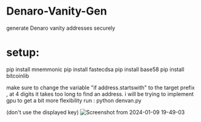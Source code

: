 # Denaro-Vanity-Gen
generate Denaro vanity addresses securely

# setup:

pip install mnemmonic
pip install fastecdsa
pip install base58
pip install bitcoinlib

make sure to change the variable "if address.startswith" to the target prefix , at 4 digits it takes too long to find an address. i will be trying to implement gpu to get a bit more flexibility
run : python denvan.py

(don't use the displayed key)
![Screenshot from 2024-01-09 19-49-03](https://github.com/Avecci-Claussen/Denaro-Vanity-Gen/assets/73264647/798194e2-da02-427d-a0ae-dcecaf641f7d)
